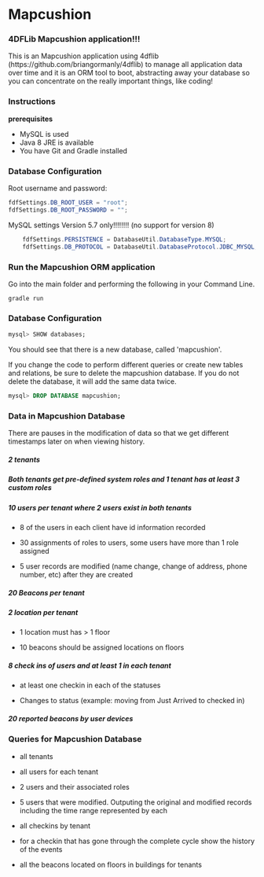 <h1>Mapcushion</h1>
<h3>4DFLib Mapcushion application!!!</h3>
This is an Mapcushion application using 4dflib (https://github.com/briangormanly/4dflib) to manage all application data over time and it is an ORM tool to boot, abstracting away your database so you can concentrate on the really important things, like coding!

<h3>Instructions</h3>
<strong>prerequisites</strong>
<ul>
<li>MySQL is used</li>
<li>Java 8 JRE is available</li>
<li>You have Git and Gradle installed</li>
</ul>

<h3>Database Configuration</h3>

Root username and password:
```Java
fdfSettings.DB_ROOT_USER = "root";
fdfSettings.DB_ROOT_PASSWORD = "";
```

MySQL settings Version 5.7 only!!!!!!!! (no support for version 8)
```Java
    fdfSettings.PERSISTENCE = DatabaseUtil.DatabaseType.MYSQL;
    fdfSettings.DB_PROTOCOL = DatabaseUtil.DatabaseProtocol.JDBC_MYSQL;
```

<h3>Run the Mapcushion ORM application</h3> 

Go into the main folder and performing the following in your Command Line.
```Command Line
gradle run
```
<h3>Database Configuration</h3>

```SQL
mysql> SHOW databases;
```
You should see that there is a new database, called 'mapcushion'.

If you change the code to perform different queries or create new tables and relations, be sure to delete the mapcushion database.
If you do not delete the database, it will add the same data twice.
```SQL
mysql> DROP DATABASE mapcushion;
```

<h3>Data in Mapcushion Database</h3>

There are pauses in the modification of data so that we get different timestamps later on when viewing history.

<h5>2 tenants</h5>

<h5>Both tenants get pre-defined system roles and 1 tenant has at least 3 custom roles</h5>

<h5>10 users per tenant where 2 users exist in both tenants</h5>

- 8 of the users in each client have id information recorded

- 30 assignments of roles to users, some users have more than 1 role assigned

- 5 user records are modified (name change, change of address, phone number, etc) after they are created

<h5>20 Beacons per tenant</h5>

<h5>2 location per tenant</h5>

- 1 location must has > 1 floor

- 10 beacons should be assigned locations on floors

<h5>8 check ins of users and at least 1 in each tenant</h5>

- at least one checkin in each of the statuses

- Changes to status (example: moving from Just Arrived to checked in)

<h5>20 reported beacons by user devices</h5>

<h3>Queries for Mapcushion Database</h3>

- all tenants

- all users for each tenant

- 2 users and their associated roles

- 5 users that were modified. Outputing the original and modified records including the time range represented by each

- all checkins by tenant

- for a checkin that has gone through the complete cycle show the history of the events

- all the beacons located on floors in buildings for tenants